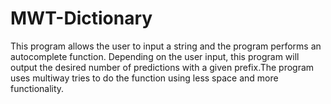 # MWT-Dictionary
  This program allows the user to input a string and the program performs an autocomplete function. Depending
  on the user input, this program will output the desired number of
  predictions with a given prefix.The program uses multiway tries to do the function using less space and more functionality. 
